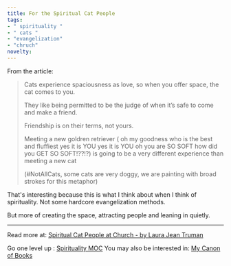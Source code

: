 ```yaml
---
title: For the Spiritual Cat People
tags:
- " spirituality "
- " cats "
- "evangelization"
- "chruch"
novelty:
---
```


From the article:

>Cats experience spaciousness as love, so when you offer space, the cat comes to you. 
>
>They like being permitted to be the judge of when it’s safe to come and make a friend. 
>
>Friendship is on their terms, not yours. 
>
>Meeting a new goldren retriever ( oh my goodness who is the best and fluffiest yes it is YOU yes it is YOU oh you are SO SOFT how did you GET SO SOFT!??!?) is going to be a very different experience than meeting a new cat 
>
>(#NotAllCats, some cats are very doggy, we are painting with broad strokes for this metaphor) 

That's interesting because this is what I think about when I think of spirituality. Not some hardcore evangelization methods.

But more of creating the space, attracting people and leaning in quietly.

----

Read more at: [Spiritual Cat People at Church - by Laura Jean Truman](https://laurajeantruman.substack.com/p/spiritual-cat-people-at-church?utm_source=substack&utm_medium=email)

Go one level up : [Spirituality MOC](Maps/Spirituality%20MOC.md)
You may also be interested in: [My Canon of Books](Notes/My%20Canon%20of%20Books.md)